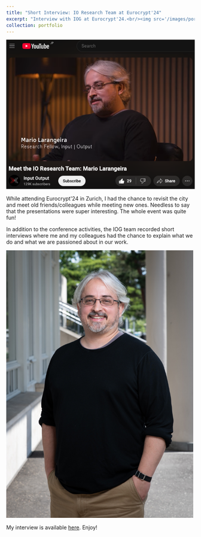 ```yaml
---
title: "Short Interview: IO Research Team at Eurocrypt'24"
excerpt: "Interview with IOG at Eurocrypt'24.<br/><img src='/images/portfolio/2024-12-12/youtube.png'>"
collection: portfolio
---
```


![](/images/portfolio/2024-12-12/youtube.png)

While attending Eurocrypt'24  in Zurich, I had the chance to revisit the city and meet old friends/colleagues while meeting new ones. Needless to say that the presentations were super interesting. The whole event was quite fun!

In addition to the conference activities, the IOG team recorded short interviews where me and my colleagues had the chance to explain what we do and what we are passioned about in our work. 

<img  src="/images/portfolio/2024-12-12/iohkzurich-67.jpg" width="500">
 
My interview is available [here](https://www.youtube.com/watch?v=jMQtEMhxsOI). Enjoy!

